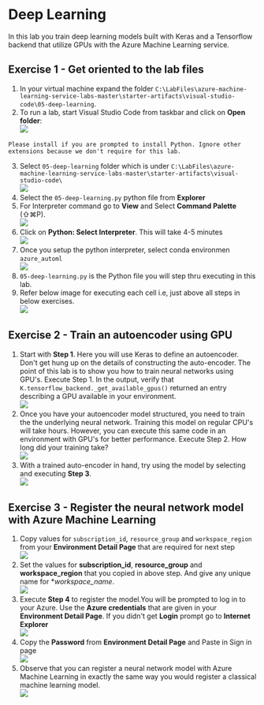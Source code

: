 # Deep Learning

In this lab you train deep learning models built with Keras and a Tensorflow backend that utilize GPUs with the Azure Machine Learning service.

## Exercise 1 - Get oriented to the lab files
1. In your virtual machine expand the folder `C:\LabFiles\azure-machine-learning-service-labs-master\starter-artifacts\visual-studio-code\05-deep-learning`.<br/>
2. To run a lab, start Visual Studio Code from taskbar and click on **Open folder**:<br/>
<img src="images/code.jpg"/><br/>
```
Please install if you are prompted to install Python. Ignore other extensions because we don't require for this lab.
```
3. Select `05-deep-learning` folder which is under `C:\LabFiles\azure-machine-learning-service-labs-master\starter-artifacts\visual-studio-code\`<br/>
<img src="images/ana3.jpg"/><br/>
4. Select the `05-deep-learning.py` python file from **Explorer**<br/>
5. For Interpreter command go to **View** and Select **Command Palette** (⇧⌘P).<br/>
<img src="images/ana4.jpg"/><br/>
6. Click on **Python: Select Interpreter**. This will take 4-5 minutes<br/>
<img src="images/select.jpg"/><br/>
7.  Once you setup the python interpreter, select conda environmen `azure_automl`<br/>
<img src="images/ana0.jpg"/><br/>
8. `05-deep-learning.py` is the Python file you will step thru executing in this lab.<br/>
9. Refer below image for executing each cell i.e, just above all steps in below exercises.<br/>
<img src="images/lab5.jpg"/><br/>

## Exercise 2 - Train an autoencoder using GPU

1. Start with **Step 1**. Here you will use Keras to define an autoencoder. Don't get hung up on the details of constructing the auto-encoder. The point of this lab is to show you how to train neural networks using GPU's. Execute Step 1. In the output, verify that `K.tensorflow_backend._get_available_gpus()` returned an entry describing a GPU available in your environment.<br/>
<img src="images/ana5.jpg"/><br/>
2. Once you have your autoencoder model structured, you need to train the the underlying neural network. Training this model on regular CPU's will take hours. However, you can execute this same code in an environment with GPU's for better performance. Execute Step 2. How long did your training take?<br/>
<img src="images/ana6.jpg"/><br/>
3. With a trained auto-encoder in hand, try using the model by selecting and executing **Step 3**.<br/>
<img src="images/ana8.jpg"/><br/>

## Exercise 3 - Register the neural network model with Azure Machine Learning

1. Copy values for `subscription_id`, `resource_group` and `workspace_region` from your **Environment Detail Page** that are required for next step<br/>
<img src="images/cred2.jpg"/><br/>
2. Set the values for **subscription_id**, **resource_group** and **workspace_region** that you copied in above step. And give any unique name for **workspace_name*.<br/>
<img src="images/deep.jpg"/><br/>
3. Execute **Step 4** to register the model.You will be prompted to log in to your Azure. Use the **Azure credentials** that are given in your **Environment Detail Page**. If you didn't get **Login** prompt go to **Internet Explorer**<br/>
<img src="images/sign.jpg"/><br/>
4. Copy the **Password** from **Environment Detail Page** and Paste in Sign in page<br/>
<img src="images/pass.jpg"/><br/>
5. Observe that you can register a neural network model with Azure Machine Learning in exactly the same way you would register a classical machine learning model.<br/>
<img src="images/ana7.jpg"/><br/>
